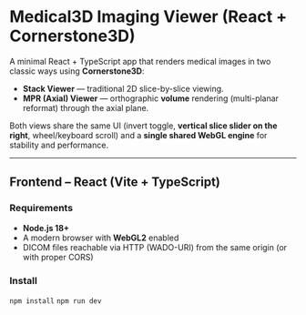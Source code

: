 # Medical3D Imaging Viewer (React + Cornerstone3D)

A minimal React + TypeScript app that renders medical images in two classic ways using **Cornerstone3D**:

- **Stack Viewer** — traditional 2D slice-by-slice viewing.
- **MPR (Axial) Viewer** — orthographic **volume** rendering (multi-planar reformat) through the axial plane.

Both views share the same UI (invert toggle, **vertical slice slider on the right**, wheel/keyboard scroll) and a **single shared WebGL engine** for stability and performance.

---

## Frontend – React (Vite + TypeScript)

### Requirements
- **Node.js 18+**
- A modern browser with **WebGL2** enabled
- DICOM files reachable via HTTP (WADO-URI) from the same origin (or with proper CORS)

### Install

```npm install```
```npm run dev```
